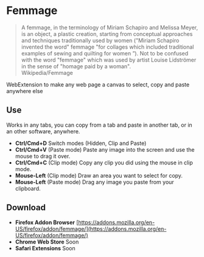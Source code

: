 # Femmage

> A femmage, in the terminology of Miriam Schapiro and Melissa Meyer, is an object, a plastic creation, starting from conceptual approaches and techniques traditionally used by women ("Miriam Schapiro invented the word" femmage "for collages which included traditional examples of sewing and quilting for women ”). Not to be confused with the word "femmage" which was used by artist Louise Lidströmer in the sense of "homage paid by a woman".\
> Wikipedia/Femmage

WebExtension to make any web page a canvas to select, copy and paste anywhere else

## Use

Works in any tabs, you can copy from a tab and paste in another tab, or in an other software, anywhere.

- **Ctrl/Cmd+D** Switch modes (Hidden, Clip and Paste)
- **Ctrl/Cmd+V** (Paste mode) Paste any image into the screen and use the mouse to drag it over.
- **Ctrl/Cmd+C** (Clip mode) Copy any clip you did using the mouse in clip mode.
- **Mouse-Left** (Clip mode) Draw an area you want to select for copy.
- **Mouse-Left** (Paste mode) Drag any image you paste from your clipboard.

## Download
- **Firefox Addon Browser** [https://addons.mozilla.org/en-US/firefox/addon/femmage/](https://addons.mozilla.org/en-US/firefox/addon/femmage/)
- **Chrome Web Store** Soon
- **Safari Extensions** Soon
